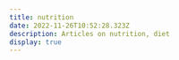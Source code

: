 ```yaml
---
title: nutrition
date: 2022-11-26T10:52:28.323Z
description: Articles on nutrition, diet
display: true
---
```

